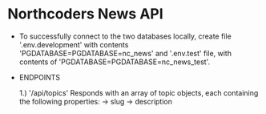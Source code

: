 # Northcoders News API

- To successfully connect to the two databases locally, create file '.env.development' with contents 'PGDATABASE=PGDATABASE=nc_news' and '.env.test' file, with contents of 'PGDATABASE=PGDATABASE=nc_news_test'.

- ENDPOINTS

  1.) '/api/topics'
  Responds with an array of topic objects, each containing the following properties:
  -> slug
  -> description
